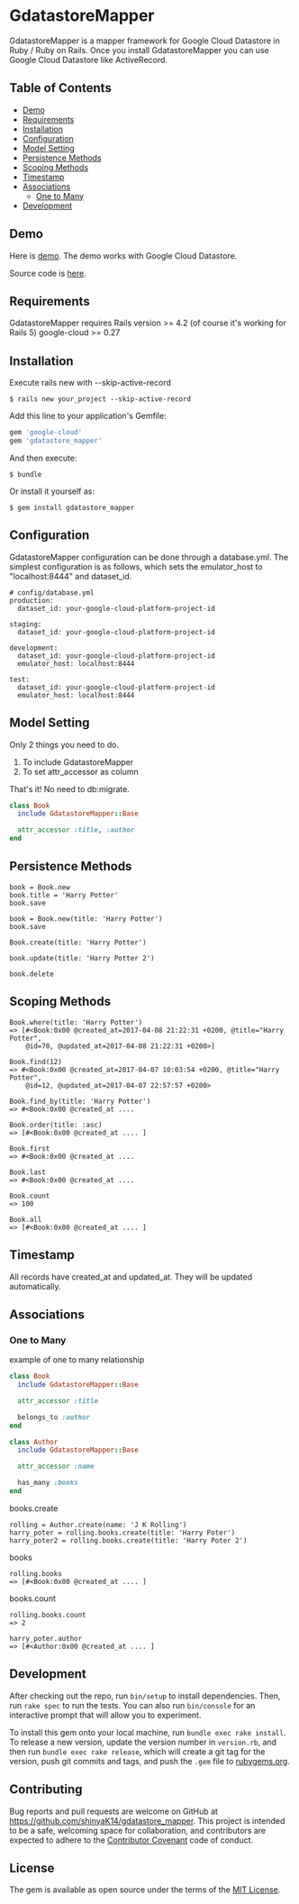 # GdatastoreMapper

GdatastoreMapper is a mapper framework for Google Cloud Datastore in Ruby / Ruby on Rails.
Once you install GdatastoreMapper you can use Google Cloud Datastore like ActiveRecord.

## Table of Contents
- [Demo](#demo)
- [Requirements](#requirements)
- [Installation](#installation)
- [Configuration](#configuration)
- [Model Setting](#model-setting)
- [Persistence Methods](#persistence-methods)
- [Scoping Methods](#scoping-methods)
- [Timestamp](#timestamp)
- [Associations](#associations)
  - [One to Many](#one-to-many)
- [Development](#development)

## Demo

Here is [demo](https://gdatastore-mapper-sample.appspot.com/). The demo works with Google Cloud Datastore.

Source code is [here](https://github.com/shinyaK14/gdatastore_mapper/tree/master/rails_example).

## Requirements

GdatastoreMapper requires Rails version >= 4.2 (of course it's working for Rails 5)
google-cloud >= 0.27


## Installation

Execute rails new with --skip-active-record
```
$ rails new your_project --skip-active-record
```

Add this line to your application's Gemfile:

```ruby
gem 'google-cloud'
gem 'gdatastore_mapper'
```

And then execute:

    $ bundle

Or install it yourself as:

    $ gem install gdatastore_mapper

## Configuration

GdatastoreMapper configuration can be done through a database.yml. The simplest configuration is as follows, which sets the emulator_host to "localhost:8444" and dataset_id.

```
# config/database.yml
production:
  dataset_id: your-google-cloud-platform-project-id

staging:
  dataset_id: your-google-cloud-platform-project-id

development:
  dataset_id: your-google-cloud-platform-project-id
  emulator_host: localhost:8444

test:
  dataset_id: your-google-cloud-platform-project-id
  emulator_host: localhost:8444
```

## Model Setting

Only 2 things you need to do.

1. To include GdatastoreMapper
2. To set attr_accessor as column

That's it! No need to db:migrate.

```ruby
class Book
  include GdatastoreMapper::Base

  attr_accessor :title, :author
end
```

## Persistence Methods

```
book = Book.new
book.title = 'Harry Potter'
book.save
```
```
book = Book.new(title: 'Harry Potter')
book.save
```
```
Book.create(title: 'Harry Potter')
```
```
book.update(title: 'Harry Potter 2')
```
```
book.delete
```

## Scoping Methods

```
Book.where(title: 'Harry Potter')
=> [#<Book:0x00 @created_at=2017-04-08 21:22:31 +0200, @title="Harry Potter",
    @id=70, @updated_at=2017-04-08 21:22:31 +0200>]
```
```
Book.find(12)
=> #<Book:0x00 @created_at=2017-04-07 10:03:54 +0200, @title="Harry Potter",
    @id=12, @updated_at=2017-04-07 22:57:57 +0200>
```
```
Book.find_by(title: 'Harry Potter')
=> #<Book:0x00 @created_at ....
```
```
Book.order(title: :asc)
=> [#<Book:0x00 @created_at .... ]
```

```
Book.first
=> #<Book:0x00 @created_at ....
```
```
Book.last
=> #<Book:0x00 @created_at ....
```
```
Book.count
=> 100
```
```
Book.all
=> [#<Book:0x00 @created_at .... ]
```

## Timestamp

All records have created_at and updated_at. They will be updated automatically.

## Associations

### One to Many

example of one to many relationship

```ruby
class Book
  include GdatastoreMapper::Base

  attr_accessor :title

  belongs_to :author
end
```

```ruby
class Author
  include GdatastoreMapper::Base

  attr_accessor :name

  has_many :books
end
```

books.create
```
rolling = Author.create(name: 'J K Rolling')
harry_poter = rolling.books.create(title: 'Harry Poter')
harry_poter2 = rolling.books.create(title: 'Harry Poter 2')
```
books
```
rolling.books
=> [#<Book:0x00 @created_at .... ]
```

books.count
```
rolling.books.count
=> 2
```
```
harry_poter.author
=> [#<Author:0x00 @created_at .... ]
```

## Development

After checking out the repo, run `bin/setup` to install dependencies. Then, run `rake spec` to run the tests. You can also run `bin/console` for an interactive prompt that will allow you to experiment.

To install this gem onto your local machine, run `bundle exec rake install`. To release a new version, update the version number in `version.rb`, and then run `bundle exec rake release`, which will create a git tag for the version, push git commits and tags, and push the `.gem` file to [rubygems.org](https://rubygems.org).

## Contributing

Bug reports and pull requests are welcome on GitHub at https://github.com/shinyaK14/gdatastore_mapper. This project is intended to be a safe, welcoming space for collaboration, and contributors are expected to adhere to the [Contributor Covenant](http://contributor-covenant.org) code of conduct.


## License

The gem is available as open source under the terms of the [MIT License](http://opensource.org/licenses/MIT).

